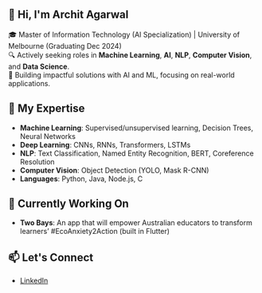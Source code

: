 ## 👋 Hi, I'm Archit Agarwal
🎓 Master of Information Technology (AI Specialization) | University of Melbourne (Graduating Dec 2024)  
🔍 Actively seeking roles in **Machine Learning**, **AI**, **NLP**, **Computer Vision**, and **Data Science**.  
🚀 Building impactful solutions with AI and ML, focusing on real-world applications.  

## 🔧 My Expertise
- **Machine Learning**: Supervised/unsupervised learning, Decision Trees, Neural Networks  
- **Deep Learning**: CNNs, RNNs, Transformers, LSTMs  
- **NLP**: Text Classification, Named Entity Recognition, BERT, Coreference Resolution  
- **Computer Vision**: Object Detection (YOLO, Mask R-CNN)  
- **Languages**: Python, Java, Node.js, C  

## 🌟 Currently Working On
- **Two Bays**: An app that will empower Australian educators to transform learners’ #EcoAnxiety2Action (built in Flutter)   

## 📫 Let's Connect
- [LinkedIn](https://www.linkedin.com/in/archit-agarwal-93b8961b2/)  
